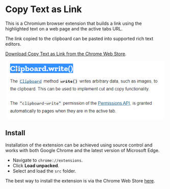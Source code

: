 # Copy Text as Link

This is a Chromium browser extension that builds a link using the highlighted text on a web page and the active tabs URL.

The link copied to the clipboard can be pasted into supported rich text editors.

[Download Copy Text as Link from the Chrome Web Store](https://chrome.google.com/webstore/detail/copy-text-as-link/jdhbnbfdhfndpjafikjmbdabogdecenp/related).

![Demo](./res/demo.gif)

## Install

Installation of the extension can be achieved using source control and works with both Google Chrome and the latest version of Microsoft Edge.

- Navigate to `chrome://extensions`.
- Click **Load unpacked**.
- Select and load the `src` folder.

The best way to install the extension is via the Chrome Web Store [here](https://chrome.google.com/webstore/detail/copy-text-as-link/jdhbnbfdhfndpjafikjmbdabogdecenp/related).
